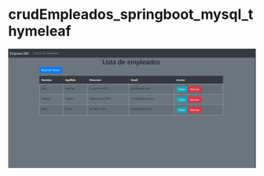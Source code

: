 # crudEmpleados_springboot_mysql_thymeleaf
![Listar empleados](https://github.com/walthergv/crudEmpleados_springboot_mysql_thymeleaf/blob/master/screenshots/listaEmpleados.png?raw=true)
